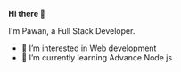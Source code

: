 **Hi there 👋**

I'm Pawan, a Full Stack Developer.
- 👀 I’m interested in Web development
- 🌱 I’m currently learning Advance Node js

<!---
pawanchaubey123/pawanchaubey123 is a ✨ special ✨ repository because its `README.md` (this file) appears on your GitHub profile.
You can click the Preview link to take a look at your changes.
--->
